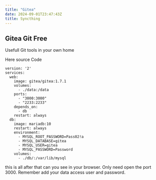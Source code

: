 ```yaml
---
title: "Gitea"
date: 2024-09-01T23:47:43Z
title: Syncthing
---
```

Gitea Git Free
---

Usefull Git tools in your own home




Here source Code 

```shell
version: '2'
services:
  web:
    image: gitea/gitea:1.7.1
    volumes:
      - ./data:/data
    ports:
      - "3000:3000"
      - "2233:2233"
    depends_on:
      - db
    restart: always
  db:
    image: mariadb:10
    restart: always
    environment:
      - MYSQL_ROOT_PASSWORD=Pass02!a
      - MYSQL_DATABASE=gitea
      - MYSQL_USER=gitea
      - MYSQL_PASSWORD=Password
    volumes:
      - ./db/:/var/lib/mysql
```

this is all after that can you see in your browser. Only need open the port 3000. Remember add your data access user and password. 
